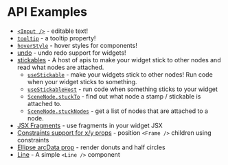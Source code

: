# API Examples

- [`<Input />`](Input) - editable text!
- [`tooltip`](tooltip) - a tooltip property!
- [`hoverStyle`](hoverStyle) - hover styles for components!
- [undo](undo) - undo redo support for widgets!
- [stickables](stickables) - A host of apis to make your widget stick to other nodes and read what nodes are attached.
  - [`useStickable`](stickables/useStickable.md) - make your widgets stick to other nodes! Run code when your widget sticks to something.
  - [`useStickableHost`](stickables/useStickableHost.md) - run code when something sticks to your widget
  - [`SceneNode.stuckTo`](stickables/stuckTo.md) - find out what node a stamp / stickable is attached to.
  - [`SceneNode.stuckNodes`](stickables/stuckNodes.md) - get a list of nodes that are attached to a node.
- [JSX Fragments](fragment) - use fragments in your widget JSX
- [Constraints support for x/y props](xyConstraints) - position `<Frame />` children using constraints
- [Ellipse arcData prop](ellipseArcData) - render donuts and half circles
- [Line](line) - A simple `<Line />` component

